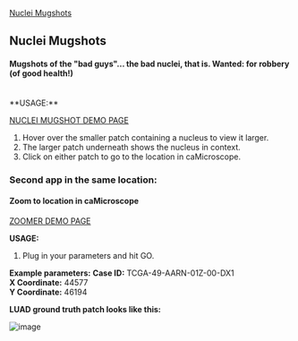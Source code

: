 [Nuclei Mugshots](https://github.com/SBU-BMI/NucleiMugshot)

## Nuclei Mugshots
#### Mugshots of the "bad guys"... the bad nuclei, that is. Wanted: for robbery (of good health!)

<BR>
**USAGE:**

[NUCLEI MUGSHOT DEMO PAGE](http://sbu-bmi.github.io/NucleiMugshot/)

1. Hover over the smaller patch containing a nucleus to view it larger.
2. The larger patch underneath shows the nucleus in context.
3. Click on either patch to go to the location in caMicroscope.


### Second app in the same location:
#### Zoom to location in caMicroscope

[ZOOMER DEMO PAGE](http://sbu-bmi.github.io/NucleiMugshot/zoomer.html)


**USAGE:**

1. Plug in your parameters and hit GO.

**Example parameters:**
**Case ID:** TCGA-49-AARN-01Z-00-DX1<BR>
**X Coordinate:** 44577<BR>
**Y Coordinate:** 46194<BR>

**LUAD ground truth patch looks like this:**

![image](http://sbu-bmi.github.io/NucleiMugshot/img/LUAD%20patch%20TCGA-49-AARN-01Z-00-DX1.jpg)
